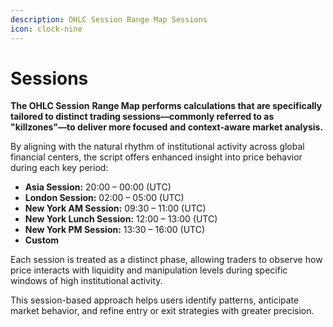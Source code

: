 ```yaml
---
description: OHLC Session Range Map Sessions
icon: clock-nine
---
```


# Sessions

**The OHLC Session** **Range Map performs calculations that are specifically tailored to distinct trading sessions—commonly referred to as "killzones"—to deliver more focused and context-aware market analysis.**

By aligning with the natural rhythm of institutional activity across global financial centers, the script offers enhanced insight into price behavior during each key period:

* **Asia Session:** 20:00 – 00:00 (UTC)
* **London Session:** 02:00 – 05:00 (UTC)
* **New York AM Session:** 09:30 – 11:00 (UTC)
* **New York Lunch Session:** 12:00 – 13:00 (UTC)
* **New York PM Session:** 13:30 – 16:00 (UTC)
* **Custom**

Each session is treated as a distinct phase, allowing traders to observe how price interacts with liquidity and manipulation levels during specific windows of high institutional activity.&#x20;

This session-based approach helps users identify patterns, anticipate market behavior, and refine entry or exit strategies with greater precision.
